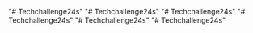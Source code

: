 "# Techchallenge24s" 
"# Techchallenge24s" 
"# Techchallenge24s" 
"# Techchallenge24s" 
"# Techchallenge24s" 
"# Techchallenge24s" 
